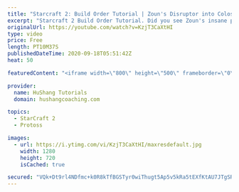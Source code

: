 ```yaml
---
title: "Starcraft 2: Build Order Tutorial | Zoun's Disruptor into Colossus All In"
excerpt: "Starcraft 2 Build Order Tutorial. Did you see Zoun's insane performance in GSL?! Let's learn the build order he used vs soO: a disruptor colossus all in. Enjoy the Starcraft 2 tutorial!  #Zoun #Build #Order #tutorial #starcraft2 #sc2  0:00 Intro 1:59 Build Order Tutorial Begins 10:02 Like + Subscribe"
originalUrl: https://youtube.com/watch?v=KzjT3CaXtHI
type: video
price: Free
length: PT10M37S
publishedDateTime: 2020-09-18T05:51:42Z
heat: 50

featuredContent: "<iframe width=\"800\" height=\"500\" frameborder=\"0\" src=\"https://www.youtube.com/embed/KzjT3CaXtHI\" allow=\"accelerometer; autoplay; encrypted-media; gyroscope; picture-in-picture\" allowfullscreen></iframe>"

provider:
  name: HuShang Tutorials
  domain: hushangcoaching.com

topics:
  - StarCraft 2
  - Protoss

images:
  - url: https://i.ytimg.com/vi/KzjT3CaXtHI/maxresdefault.jpg
    width: 1280
    height: 720
    isCached: true

secured: "VQk+Dt9rl4NDfmc+k0R8kTfBGSTyr0wiThugt5Ap5v5kRa5tEXfKtAU7JTgSRbbx9KaAdRnL+8t5hjTLFk1c/fw4LYmCRr4tjbrCaE9EUObLY4SWhrR5Ydesz1D4jpIQ8CAzyif+VQBigv+JAigDVVgBadxg+rzMEI+3wDXmGDnEeIYZhjrqAx9pgvRFSNVdID17InHZwoXXEn+mE71WH2kihE3NO8p2ECX1glQC8XNwXRMnRq9N9i9urwbHmX4DyMPUnq20mER7PWThEs0fk3kcmKC5iVTdNxB+t76omwLfHQ9I7Koi9uvd2EjveTt9RzT7hQyq3FxV2YvfpS9pIbRd4S4JEPIjdk5puA7Co6OCPim1RYwhaL+7LCQ+/1e3cUBwVei9c6QCUoSmzsidYzHWk//INIC327q/pNlVZtM=;sIj0Bk2Pu6zIfnECZHcCXw=="
---
```


